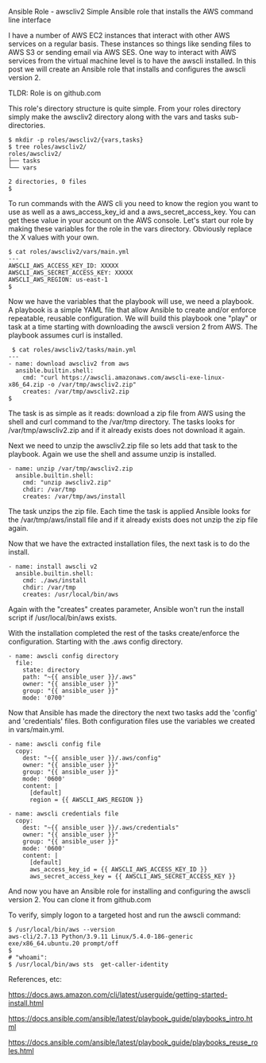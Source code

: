 Ansible Role - awscliv2
Simple Ansible role that installs the AWS command line interface

I have a number of AWS EC2 instances that interact with other AWS services on a regular basis. These instances so things like sending files to AWS S3 or sending email via AWS SES. One way to interact with AWS services from the virtual machine level is to have the awscli installed. In this post we will create an Ansible role that installs and configures the awscli version 2.

TLDR: Role is on github.com

This role's directory structure is quite simple. From your roles directory simply make the awscliv2 directory along with the vars and tasks sub-directories.

```
$ mkdir -p roles/awscliv2/{vars,tasks}
$ tree roles/awscliv2/
roles/awscliv2/
├── tasks
└── vars

2 directories, 0 files
$
```

To run commands with the AWS cli you need to know the region you want to use as well as a aws_access_key_id and a aws_secret_access_key. You can get these value in your account on the AWS console. Let's start our role by making these variables for the role in the vars directory. Obviously replace the X values with your own.

```
$ cat roles/awscliv2/vars/main.yml 
---
AWSCLI_AWS_ACCESS_KEY_ID: XXXXX
AWSCLI_AWS_SECRET_ACCESS_KEY: XXXXX
AWSCLI_AWS_REGION: us-east-1
$
```

Now we have the variables that the playbook will use, we need a playbook. A playbook is a simple YAML file that allow Ansible to create and/or enforce repeatable, reusable configuration. We will build this playbook one "play" or task at a time starting with downloading the awscli version 2 from AWS. The playbook assumes curl is installed.

```
 $ cat roles/awscliv2/tasks/main.yml 
---
- name: download awscliv2 from aws
  ansible.builtin.shell:
    cmd: "curl https://awscli.amazonaws.com/awscli-exe-linux-x86_64.zip -o /var/tmp/awscliv2.zip"
    creates: /var/tmp/awscliv2.zip
$
```

The task is as simple as it reads: download a zip file from AWS using the shell and curl command to the /var/tmp directory. The tasks looks for /var/tmp/awscliv2.zip and if it already exists does not download it again.

Next we need to unzip the awscliv2.zip file so lets add that task to the playbook. Again we use the shell and assume unzip is installed.

```
- name: unzip /var/tmp/awscliv2.zip
  ansible.builtin.shell:
    cmd: "unzip awscliv2.zip"
    chdir: /var/tmp
    creates: /var/tmp/aws/install
```

The task unzips the zip file. Each time the task is applied Ansible looks for the /var/tmp/aws/install file and if it already exists does not unzip the zip file again.

Now that we have the extracted installation files, the next task is to do the install.

```
- name: install awscli v2
  ansible.builtin.shell:
    cmd: ./aws/install 
    chdir: /var/tmp
    creates: /usr/local/bin/aws
```

Again with the "creates" creates parameter, Ansible won't run the install script if /usr/local/bin/aws exists.

With the installation completed the rest of the tasks create/enforce the configuration. Starting with the .aws config directory.

```
- name: awscli config directory
  file:
    state: directory
    path: "~{{ ansible_user }}/.aws"
    owner: "{{ ansible_user }}"
    group: "{{ ansible_user }}"
    mode: '0700'
```

Now that Ansible has made the directory the next two tasks add the 'config' and 'credentials' files. Both configuration files use the variables we created in vars/main.yml.

```
- name: awscli config file
  copy:
    dest: "~{{ ansible_user }}/.aws/config"
    owner: "{{ ansible_user }}"
    group: "{{ ansible_user }}"
    mode: '0600'
    content: |
      [default]
      region = {{ AWSCLI_AWS_REGION }}
```
```
- name: awscli credentials file
  copy:
    dest: "~{{ ansible_user }}/.aws/credentials"
    owner: "{{ ansible_user }}"
    group: "{{ ansible_user }}"
    mode: '0600'
    content: |
      [default]
      aws_access_key_id = {{ AWSCLI_AWS_ACCESS_KEY_ID }}
      aws_secret_access_key = {{ AWSCLI_AWS_SECRET_ACCESS_KEY }}
```

And now you have an Ansible role for installing and configuring the awscli version 2. You can clone it from github.com

To verify, simply logon to a targeted host and run the awscli command:

```
$ /usr/local/bin/aws --version 
aws-cli/2.7.13 Python/3.9.11 Linux/5.4.0-186-generic exe/x86_64.ubuntu.20 prompt/off
$
# "whoami":
$ /usr/local/bin/aws sts  get-caller-identity
```

References, etc:

https://docs.aws.amazon.com/cli/latest/userguide/getting-started-install.html

https://docs.ansible.com/ansible/latest/playbook_guide/playbooks_intro.html

https://docs.ansible.com/ansible/latest/playbook_guide/playbooks_reuse_roles.html


